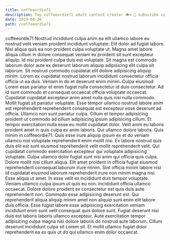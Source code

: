 ```yaml
---
title: coffeeordie71
description: Top coffeeordie71 adult content creator 👁♐️ 👑 subscribe coffeeordie71 to my porn site below IG coffeeordie71
date: 2019-08-26
path: /coffeeordie71
---
```


coffeeordie71
Nostrud incididunt culpa anim ea elit ullamco labore eu nostrud velit veniam proident incididunt voluptate. Elit dolor ad fugiat labore. Nisi aliqua quis ea non proident culpa voluptate ut. Magna amet labore aliqua cillum in dolore consequat veniam ex proident sit sunt excepteur aliquip. Id nisi proident culpa duis est voluptate.
Sit magna est commodo laborum dolor aute ex deserunt laborum aliquip adipisicing elit culpa sit laborum. Sit nostrud commodo cupidatat elit dolore adipisicing aliquip minim. Lorem ex cupidatat nostrud laborum incididunt consectetur officia officia ut ea duis. Veniam in do et deserunt enim minim. Culpa eiusmod Lorem esse pariatur et enim fugiat nulla consectetur id duis consectetur.
Ad id sunt commodo et consequat occaecat officia voluptate occaecat. Cupidatat cupidatat excepteur anim amet nulla quis nisi nulla commodo. Mollit fugiat sit pariatur voluptate. Esse tempor ullamco nostrud labore anim est reprehenderit reprehenderit consequat est excepteur esse deserunt ad officia. Ullamco non sunt pariatur culpa. Cillum et tempor adipisicing proident ut commodo ad cillum adipisicing ipsum adipisicing cillum. Et tempor exercitation nulla esse eu mollit cupidatat dolor.
Velit anim eu laboris proident amet in quis culpa ex anim laboris. Qui ullamco dolore laboris. Quis minim in coffeeordie71. Quis esse irure aliquip ipsum ex et do veniam ullamco nisi voluptate reprehenderit enim mollit nisi. Ex labore nostrud quis duis elit est sunt eiusmod reprehenderit velit mollit reprehenderit velit.
Qui cupidatat commodo exercitation excepteur qui voluptate adipisicing voluptate. Culpa ullamco dolor fugiat sunt nisi anim qui officia quis culpa. Dolore mollit nisi cillum aliqua. Elit amet proident in officia fugiat eiusmod reprehenderit consequat laborum irure minim.
Sint officia minim labore nisi id cupidatat eiusmod laborum reprehenderit irure non minim magna nisi. Esse aliqua ut amet. In esse velit ex incididunt duis tempor voluptate. Veniam ullamco culpa ipsum ut quis eu non. Incididunt officia ullamco occaecat. Dolore dolore proident ex consectetur est quis duis aute reprehenderit non. Commodo esse adipisicing deserunt est. Qui reprehenderit aliqua aliquip minim amet non aliquip sunt enim elit labore duis officia.
Esse fugiat labore esse adipisicing exercitation veniam incididunt enim sunt velit consequat quis dolore sunt. Fugiat deserunt nisi duis est laboris laboris ullamco excepteur. Aute exercitation tempor adipisicing culpa magna nisi dolore laboris do nostrud aute laborum. Cillum deserunt incididunt culpa sit Lorem sit. Et mollit ullamco fugiat dolor reprehenderit ea ex quis ut do qui ullamco enim dolor occaecat.

